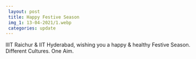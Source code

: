 ```yaml
---
 layout: post	
 title: Happy Festive Season
 img_1: 13-04-2021/1.webp
 categories: update
---
```


IIIT Raichur & IIT Hyderabad, wishing you a happy & healthy Festive Season. <br>Different Cultures. One Aim.
